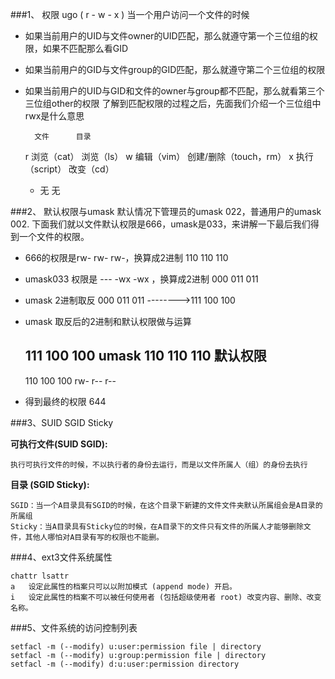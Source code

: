 ###1、 权限 ugo ( r - w - x )
当一个用户访问一个文件的时候

- 如果当前用户的UID与文件owner的UID匹配，那么就遵守第一个三位组的权限，如果不匹配那么看GID
- 如果当前用户的GID与文件group的GID匹配，那么就遵守第二个三位组的权限
- 如果当前用户的UID与GID和文件的owner与group都不匹配，那么就看第三个三位组other的权限
了解到匹配权限的过程之后，先面我们介绍一个三位组中rwx是什么意思


		文件		目录
	r	浏览（cat）	浏览（ls）
	w	编辑（vim）	创建/删除（touch，rm）
	x	执行（script）	改变（cd）
	-	无		无


###2、 默认权限与umask
默认情况下管理员的umask 022，普通用户的umask 002.
下面我们就以文件默认权限是666，umask是033，来讲解一下最后我们得到一个文件的权限。
- 666的权限是rw- rw- rw-，换算成2进制 110 110 110
- umask033 权限是 --- -wx -wx ，换算成2进制 000 011 011
- umask 2进制取反 000 011 011 -------->111 100 100
- umask 取反后的2进制和默认权限做与运算


	111 100 100	umask
	110 110 110	默认权限	
	-----------
	110 100 100
	rw- r-- r--
		
- 得到最终的权限 644


###3、SUID SGID Sticky

**可执行文件(SUID SGID):**

	执行可执行文件的时候，不以执行者的身份去运行，而是以文件所属人（组）的身份去执行
**目录 (SGID Sticky):**

	SGID：当一个A目录具有SGID的时候，在这个目录下新建的文件文件夹默认所属组会是A目录的所属组
	Sticky：当A目录具有Sticky位的时候，在A目录下的文件只有文件的所属人才能够删除文件，其他人哪怕对A目录有写的权限也不能删。




###4、ext3文件系统属性

	chattr lsattr
	a 	设定此属性的档案只可以以附加模式 (append mode) 开启。
	i 	设定此属性的档案不可以被任何使用者 (包括超级使用者 root) 改变内容、删除、改变名称。


###5、文件系统的访问控制列表

	setfacl -m (--modify) u:user:permission file | directory
	setfacl -m (--modify) u:group:permission file | directory
	setfacl -m (--modify) d:u:user:permission directory